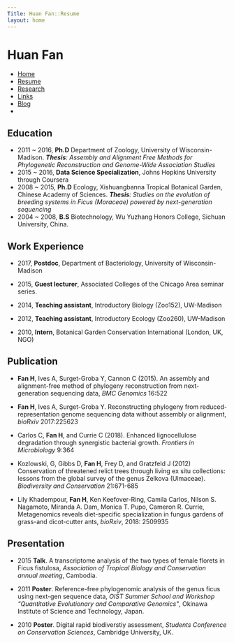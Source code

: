 ```yaml
---
Title: Huan Fan::Resume
layout: home
---
```



  
  <h1 class="sitename">Huan Fan</h1>
  <ul class="nav pills">
  <li><a href="/"><i class="fa fa-home fa-fw"></i> Home</a></li>
  <li class="active"><a href="resume.html" title="Curriculumn Vitae"><i class="fa fa-book fa-fw"></i> Resume</a></li>
  <li><a href="research.html" title="Research"><i class="fa fa-flask fa-fw"></i> Research</a></li>
  <li><a href="links.html" title="Useful links"><i class="fa fa-suitcase fa-fw"></i> Links</a></li>
  <li><a href="/en/"><i class="fa fa-sitemap fa-fw"></i> Blog</a></li>
  <li><a href="README.html"><i class="fa fa-info-circle fa-fw"></i> </a></li>
</ul>

## Education 
+  2011 ~ 2016, **Ph.D** Department of Zoology, University of Wisconsin-Madison.
_**Thesis**: Assembly and Alignment Free Methods for Phylogenetic Reconstruction and Genome-Wide Association Studies_
+ 2015 ~ 2016, **Data Science Specialization**, Johns Hopkins University through Coursera  
+  2008 ~ 2015, **Ph.D** Ecology, Xishuangbanna Tropical Botanical Garden, Chinese Academy of Sciences.
_**Thesis**: Studies on the evolution of breeding systems in Ficus (Moraceae) powered by next-generation sequencing_
+  2004 ~ 2008, **B.S** Biotechnology, Wu Yuzhang Honors College, Sichuan University, China.

## Work Experience
+  2017, **Postdoc**, Department of Bacteriology, University of Wisconsin-Madison
+  2015, **Guest lecturer**, Associated Colleges of the Chicago Area seminar series.
+  2014, **Teaching assistant**, Introductory Biology (Zoo152), UW-Madison
+  2012, **Teaching assistant**, Introductory Ecology (Zoo260), UW-Madison
+  2010, **Intern**, Botanical Garden Conservation International (London, UK, NGO)

## Publication
+	**Fan H**, Ives A, Surget-Groba Y, Cannon C (2015). An assembly and alignment-free method of phylogeny reconstruction from next-generation sequencing data, _BMC Genomics_ 16:522
+	**Fan H**, Ives A, Surget-Groba Y. Reconstructing phylogeny from reduced-representation genome sequencing data without assembly or alignment, _bioRxiv_ 2017:225623

+ Carlos C, **Fan H**, and Currie C (2018). Enhanced lignocellulose degradation through synergistic bacterial growth. _Frontiers in Microbiology_ 9:364

+ Kozlowski, G, Gibbs D, **Fan H**, Frey D, and Gratzfeld J (2012) Conservation of threatened relict trees through living ex situ collections: lessons from the global survey of the genus Zelkova (Ulmaceae). _Biodiversity and Conservation_ 21:671-685

+ Lily Khadempour, **Fan H**, Ken Keefover-Ring, Camila Carlos, Nilson S. Nagamoto, Miranda A. Dam, Monica T. Pupo, Cameron R. Currie, Metagenomics reveals diet-specific specialization in fungus gardens of grass-and dicot-cutter ants, _bioRxiv_, 2018: 2509935 




## Presentation
+	2015   **Talk**. A transcriptome analysis of the two types of female florets in Ficusfistulosa, _Association of Tropical Biology and Conservation annual meeting_, Cambodia.
+	2011   **Poster**. Reference-free phylogenomic analysis of the genus ficus using next-gen sequence data, _OIST Summer School and Workshop “Quantitative Evolutionary and Comparative Genomics"_, Okinawa Institute of Science and Technology, Japan. 
+	2010   **Poster**. Digital rapid biodiverstiy assessment, _Students Conference on Conservation Sciences_, Cambridge University, UK.




